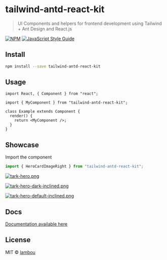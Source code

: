 # tailwind-antd-react-kit

> UI Components and helpers for frontend development using Tailwind + Ant Design and React.js

[![NPM](https://img.shields.io/npm/v/tailwind-antd-react-kit.svg)](https://www.npmjs.com/package/tailwind-antd-react-kit) [![JavaScript Style Guide](https://img.shields.io/badge/code_style-standard-brightgreen.svg)](https://standardjs.com)

## Install

```bash
npm install --save tailwind-antd-react-kit
```

## Usage

```tsx
import React, { Component } from "react";

import { MyComponent } from "tailwind-antd-react-kit";

class Example extends Component {
  render() {
    return <MyComponent />;
  }
}
```

## Showcase

Import the component

```typescript
import { HeroCardImageRight } from "tailwind-antd-react-kit";
```

[![tark-hero.png](https://i.postimg.cc/tT6nZ79H/tark-hero.png)](https://postimg.cc/G8cm6LBM)

[![tark-hero-dark-inclined.png](https://i.postimg.cc/Bbc8py8Y/tark-hero-dark-inclined.png)](https://postimg.cc/QKCxxfJ1)

[![tark-hero-default-inclined.png](https://i.postimg.cc/h497KJCL/tark-hero-default-inclined.png)](https://postimg.cc/CdxKNKp5)

## Docs

[Documentation available here](https://lambou.github.io/tailwind-antd-react-kit)

## License

MIT © [lambou](https://github.com/lambou)
